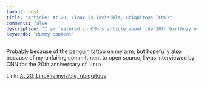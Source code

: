 ```yaml
---
layout: post
title: "Article: At 20, Linux is invisible, ubiquitous (CNN)"
comments: false
description: "I am featured in CNN's article about the 20th birthday of Linux"
keywords: "dummy content"
---
```


Probably because of the penguin tattoo on my arm, but hopefully also because of my unfailing committment to open source, I was interviewed by CNN for the 20th anniversary of Linux.

Link: <a href="http://www.cnn.com/2011/TECH/gaming.gadgets/08/25/linux.20/">At 20, Linux is invisible, ubiquitous</a>
